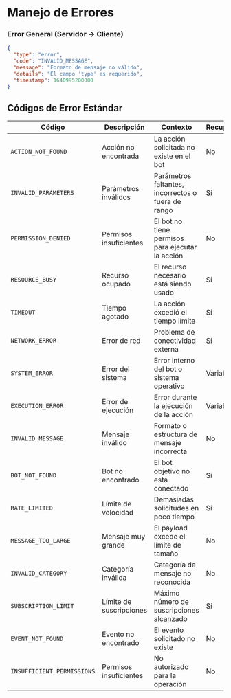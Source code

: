 # Manejo de Errores

### Error General (Servidor → Cliente)
```json
{
  "type": "error",
  "code": "INVALID_MESSAGE",
  "message": "Formato de mensaje no válido",
  "details": "El campo 'type' es requerido",
  "timestamp": 1640995200000
}
```

## Códigos de Error Estándar

| Código | Descripción | Contexto | Recuperable |
|--------|-------------|----------|-------------|
| `ACTION_NOT_FOUND` | Acción no encontrada | La acción solicitada no existe en el bot | No |
| `INVALID_PARAMETERS` | Parámetros inválidos | Parámetros faltantes, incorrectos o fuera de rango | Sí |
| `PERMISSION_DENIED` | Permisos insuficientes | El bot no tiene permisos para ejecutar la acción | No |
| `RESOURCE_BUSY` | Recurso ocupado | El recurso necesario está siendo usado | Sí |
| `TIMEOUT` | Tiempo agotado | La acción excedió el tiempo límite | Sí |
| `NETWORK_ERROR` | Error de red | Problema de conectividad externa | Sí |
| `SYSTEM_ERROR` | Error del sistema | Error interno del bot o sistema operativo | Variable |
| `EXECUTION_ERROR` | Error de ejecución | Error durante la ejecución de la acción | Variable |
| `INVALID_MESSAGE` | Mensaje inválido | Formato o estructura de mensaje incorrecta | No |
| `BOT_NOT_FOUND` | Bot no encontrado | El bot objetivo no está conectado | Sí |
| `RATE_LIMITED` | Límite de velocidad | Demasiadas solicitudes en poco tiempo | Sí |
| `MESSAGE_TOO_LARGE` | Mensaje muy grande | El payload excede el límite de tamaño | No |
| `INVALID_CATEGORY` | Categoría inválida | Categoría de mensaje no reconocida | No |
| `SUBSCRIPTION_LIMIT` | Límite de suscripciones | Máximo número de suscripciones alcanzado | Sí |
| `EVENT_NOT_FOUND` | Evento no encontrado | El evento solicitado no existe | No |
| `INSUFFICIENT_PERMISSIONS` | Permisos insuficientes | No autorizado para la operación | No |
